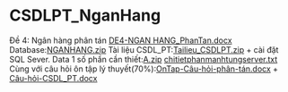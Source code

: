 # CSDLPT_NganHang
Đề 4: Ngân hàng phân tán
[DE4-NGAN HANG_PhanTan.docx](https://github.com/anhtn040/CSDLPT_NganHang/files/10960850/DE4-NGAN.HANG_PhanTan.docx)
Database:[NGANHANG.zip](https://github.com/anhtn040/CSDLPT_NganHang/files/10960870/NGANHANG.zip)
Tài liệu CSDL_PT:[Tailieu_CSDLPT.zip](https://github.com/anhtn040/CSDLPT_NganHang/files/10960893/Tailieu_CSDLPT.zip) +  cài đặt SQL Sever.
Data 1 số phần cần thiết:[A.zip](https://github.com/anhtn040/CSDLPT_NganHang/files/10960911/A.zip)
[chitietphanmanhtungserver.txt](https://github.com/anhtn040/CSDLPT_NganHang/files/10960923/chitietphanmanhtungserver.txt)
Cùng với câu hỏi ôn tập lý thuyết(70%):[OnTap-Câu-hỏi-phân-tán.docx](https://github.com/anhtn040/CSDLPT_NganHang/files/10960934/OnTap-Cau-h.i-phan-tan.docx) + 
[Câu-hỏi-CSDL_PT.docx](https://github.com/anhtn040/CSDLPT_NganHang/files/10960936/Cau-h.i-CSDL_PT.docx)
